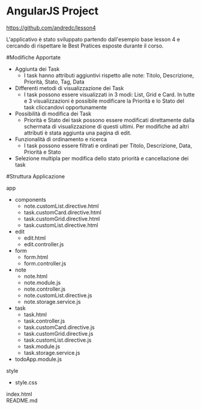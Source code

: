 # AngularJS Project

https://github.com/andredc/lesson4

L'applicativo è stato sviluppato partendo dall'esempio base lesson 4 e cercando di rispettare le Best Pratices esposte durante il corso.

#Modifiche Apportate

* Aggiunta dei Task
   * I task hanno attributi aggiuntivi rispetto alle note: Titolo, Descrizione, Priorità, Stato, Tag, Data
* Differenti metodi di visualizzazione dei Task
  *  I task possono essere visualizzati in 3 modi: List, Grid e Card.
    In tutte e 3 visualizzazioni è possibile modificare la Priorità e lo Stato del task cliccandovi opportunamente
* Possibilità di modifica dei Task
  *  Priorità e Stato dei task possono essere modificati direttamente dalla schermata di visualizzazione di questi ultimi.
    Per modifiche ad altri attributi è stata aggiunta una pagina di edit.
* Funzionalità di ordinamento e ricerca
  *  I task possono essere filtrati e ordinati per Titolo, Descrizione, Data, Priorità e Stato 
* Selezione multipla per modifica dello stato priorità e cancellazione dei task

#Struttura Applicazione


    
app
* components  
  * note.customList.directive.html  
  * task.customCard.directive.html  
  * task.customGrid.directive.html  
  * task.customList.directive.html  
* edit
  * edit.html
  * edit.controller.js
* form
  * form.html
  * form.controller.js
* note  
  * note.html
  * note.module.js
  * note.controller.js
  * note.customList.directive.js
  * note.storage.service.js
* task
  * task.html
  * task.controller.js
  * task.customCard.directive.js
  * task.customGrid.directive.js
  * task.customList.directive.js
  * task.module.js
  * task.storage.service.js
* todoApp.module.js  

style
  * style.css
  
index.html  
README.md
